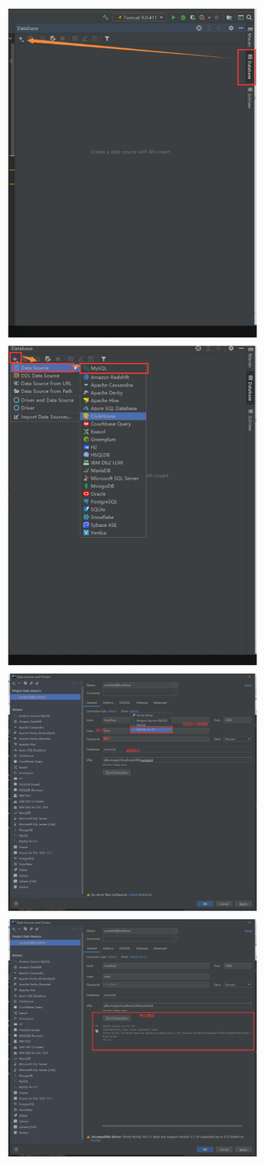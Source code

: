 ![image-20210226143637145](image/image-20210226143637145.png)

![image-20210226143709488](image/image-20210226143709488.png)

![image-20210226143842257](image/image-20210226143842257.png)

![image-20210226143859581](image/image-20210226143859581.png)